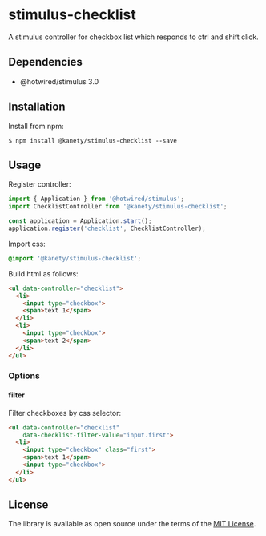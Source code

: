 # stimulus-checklist

A stimulus controller for checkbox list which responds to ctrl and shift click.

## Dependencies

* @hotwired/stimulus 3.0

## Installation

Install from npm:

    $ npm install @kanety/stimulus-checklist --save

## Usage

Register controller:

```javascript
import { Application } from '@hotwired/stimulus';
import ChecklistController from '@kanety/stimulus-checklist';

const application = Application.start();
application.register('checklist', ChecklistController);
```

Import css:

```css
@import '@kanety/stimulus-checklist';
```

Build html as follows:

```html
<ul data-controller="checklist">
  <li>
    <input type="checkbox">
    <span>text 1</span>
  </li>
  <li>
    <input type="checkbox">
    <span>text 2</span>
  </li>
</ul>
```

### Options

#### filter

Filter checkboxes by css selector:

```html
<ul data-controller="checklist"
    data-checklist-filter-value="input.first">
  <li>
    <input type="checkbox" class="first">
    <span>text 1</span>
    <input type="checkbox">
  </li>
</ul>
```

## License

The library is available as open source under the terms of the [MIT License](http://opensource.org/licenses/MIT).
